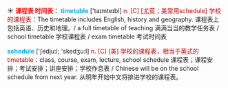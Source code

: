 ☀ <font color="red">**课程表 时间表：**</font>
<font color="sky blue">**timetable**</font> ['taɪmteɪbl] 
<font color="#c00000">n. [C] [尤英；美常用schedule] 学校的课程表：</font>The timetable includes English, history and geography. 课程表上包括英语、历史和地理。/ a full timetable of teaching 满满当当的教学任务表 / school timetable 学校课程表 / exam timetable 考试时间表 

<font color="sky blue">**schedule**</font> ['ʃedju:l; 'skedӡu:l] 
<font color="#c00000">n. [C] [美] 学校的课程表，相当于英式的timetable：</font>class, course, exam, lecture, school schedule 课程表；课程安排；考试安排；讲座安排；学校作息表 / Chinese will be on the school schedule from next year. 从明年开始中文将排进学校的课程表。
